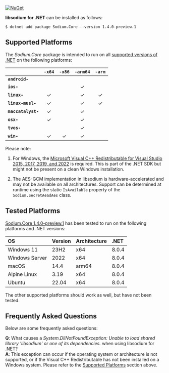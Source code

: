 [![NuGet](https://img.shields.io/nuget/vpre/Sodium.Core)](https://www.nuget.org/packages/Sodium.Core/1.4.0-preview.1)

**libsodium for .NET** can be installed as follows:

    $ dotnet add package Sodium.Core --version 1.4.0-preview.1


## Supported Platforms

The *Sodium.Core* package is intended to run on all
[supported versions of .NET](https://dotnet.microsoft.com/en-us/platform/support/policy/dotnet-core)
on the following platforms:

|                       | `-x64`   | `-x86`   | `-arm64` | `-arm`   |
|:----------------------|:--------:|:--------:|:--------:|:--------:|
| **`android-`**        |          |          |          |          |
| **`ios-`**            |          |          | &check;  |          |
| **`linux-`**          | &check;  |          | &check;  | &check;  |
| **`linux-musl-`**     | &check;  |          | &check;  | &check;  |
| **`maccatalyst-`**    | &check;  |          | &check;  |          |
| **`osx-`**            | &check;  |          | &check;  |          |
| **`tvos-`**           |          |          | &check;  |          |
| **`win-`**            | &check;  | &check;  | &check;  |          |


Please note:

1. For Windows, the
   [Microsoft Visual C++ Redistributable for Visual Studio 2015, 2017, 2019, and 2022](https://learn.microsoft.com/en-US/cpp/windows/latest-supported-vc-redist)
   is required. This is part of the .NET SDK but might not be present on a
   clean Windows installation.

2. The AES-GCM implementation in libsodium is hardware-accelerated and may not be
   available on all architectures. Support can be determined at runtime using
   the static `IsAvailable` property of the `Sodium.SecretAeadAes` class.


## Tested Platforms

[Sodium.Core 1.4.0-preview.1](https://www.nuget.org/packages/Sodium.Core/1.4.0-preview.1)
has been tested to run on the following platforms and .NET versions:

| OS                   | Version  | Architecture  | .NET  |
|:-------------------- |:-------- |:------------- |:------|
| Windows 11           | 23H2     | x64           | 8.0.4 |
| Windows Server       | 2022     | x64           | 8.0.4 |
| macOS                | 14.4     | arm64         | 8.0.4 |
| Alpine Linux         | 3.19     | x64           | 8.0.4 |
| Ubuntu               | 22.04    | x64           | 8.0.4 |

The other supported platforms should work as well, but have not been tested.


## Frequently Asked Questions

Below are some frequently asked questions:

**Q**: What causes a *System.DllNotFoundException: Unable to load shared
library 'libsodium' or one of its dependencies.* when using libsodium for .NET?  
**A**: This exception can occur if the operating system or architecture is not
supported, or if the Visual C++ Redistributable has not been installed on a
Windows system. Please refer to the [Supported Platforms](#supported-platforms)
section above.
